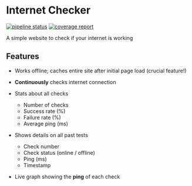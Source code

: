 # Internet Checker

[![pipeline status](https://gitlab.merritt.es/hmerritt/internet-checker/badges/master/pipeline.svg)](https://gitlab.merritt.es/hmerritt/internet-checker/pipelines/latest)    [![coverage report](https://gitlab.merritt.es/hmerritt/internet-checker/badges/master/coverage.svg)](https://gitlab.merritt.es/hmerritt/internet-checker/pipelines/latest)

A simple website to check if your internet is working


## Features
- Works offline; caches entire site after initial page load (crucial feature!)
- __Continuously__ checks internet connection

- Stats about all checks
	- Number of checks
	- Success rate (%)
	- Failure rate (%)
	- Average ping (ms)

- Shows details on all past tests 
	- Check number
	- Check status (online / offline)
	- Ping (ms)
	- Timestamp

- Live graph showing the __ping__ of each check